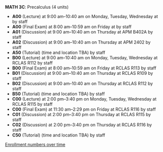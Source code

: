 **MATH 3C**: Precalculus (4 units)

- **A00** (Lecture) at 9:00 am–10:40 am on Monday, Tuesday, Wednesday at   by staff
- **A00** (Final Exam) at 8:00 am–10:59 am on Friday at   by staff
- **A01** (Discussion) at 9:00 am–10:40 am on Thursday at APM B402A by staff
- **A02** (Discussion) at 9:00 am–10:40 am on Thursday at APM 2402 by staff
- **A50** (Tutorial) (time and location TBA) by staff
- **B00** (Lecture) at 9:00 am–10:40 am on Monday, Tuesday, Wednesday at RCLAS R112 by staff
- **B00** (Final Exam) at 8:00 am–10:59 am on Friday at RCLAS R113 by staff
- **B01** (Discussion) at 9:00 am–10:40 am on Thursday at RCLAS R109 by staff
- **B02** (Discussion) at 9:00 am–10:40 am on Thursday at RCLAS R112 by staff
- **B50** (Tutorial) (time and location TBA) by staff
- **C00** (Lecture) at 2:00 pm–3:40 pm on Monday, Tuesday, Wednesday at RCLAS R115 by staff
- **C00** (Final Exam) at 11:30 am–2:29 pm on Friday at RCLAS R116 by staff
- **C01** (Discussion) at 2:00 pm–3:40 pm on Thursday at RCLAS R115 by staff
- **C02** (Discussion) at 2:00 pm–3:40 pm on Thursday at RCLAS R116 by staff
- **C50** (Tutorial) (time and location TBA) by staff

[Enrollment numbers over time](./MATH3C.tsv)
